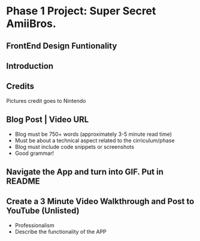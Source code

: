 # Phase 1 Project: Super Secret AmiiBros.


## FrontEnd Design Funtionality


## Introduction


## Credits
Pictures credit goes to Nintendo 


## Blog Post | Video URL
- Blog must be 750+ words (approximately 3-5 minute read time)
- Must be about a technical aspect related to the cirriculum/phase
- Blog must include code snippets or screenshots
- Good grammar!

## Navigate the App and turn into GIF. Put in README


## Create a 3 Minute Video Walkthrough and Post to YouTube (Unlisted)
- Professionalism
- Describe the functionality of the APP


